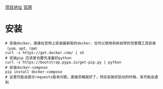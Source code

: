 [项目地址](https://github.com/vulhub/vulhub)
[官网](https://vulhub.org/)

# 安装

```
# 安装docker，直接在官网上安装最新版的docker，也可以使用系统自带的包管理工具安装（yum、apt、rpm）
curl -s https://get.docker.com/ | sh 
# 安装pip 应该是也要先准备好python
curl -s https://bootstrap.pypa.io/get-pip.py | python
# 安装docker-compose
pip install docker-compose
# 这里可能会提示requests版本问题，直接忽略就好了，然后安装好启动的时候，有可能会遇到
```